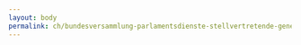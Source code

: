 ```yaml
---
layout: body
permalink: ch/bundesversammlung-parlamentsdienste-stellvertretende-generalsekretaerin-aufsichtskommissionen-und-delegationen/
---
```


